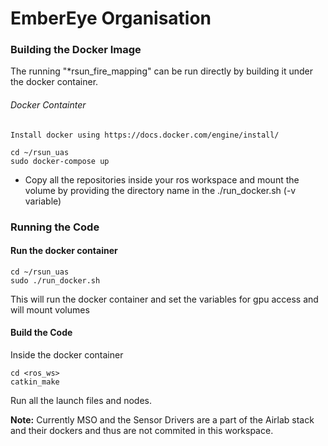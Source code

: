 # EmberEye Organisation


### Building the Docker Image

The running "*rsun_fire_mapping" can be run directly by building it under the docker container.

###### Docker Containter

    Install docker using https://docs.docker.com/engine/install/

```
cd ~/rsun_uas
sudo docker-compose up
```

- Copy all the repositories inside your ros workspace and mount the volume by providing the directory name in the ./run_docker.sh (-v variable)

### Running the Code

#### Run the docker container

```
cd ~/rsun_uas
sudo ./run_docker.sh
```

This will run the docker container and set the variables for gpu access and will mount volumes

#### Build the Code

Inside the docker container

```
cd <ros_ws>
catkin_make
```

 Run all the launch files and nodes.

**Note:** Currently MSO and the Sensor Drivers are a part of the Airlab stack and their dockers and thus are not commited in this workspace.
